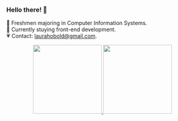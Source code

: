 ### Hello there! 🥰


🌸 Freshmen majoring in Computer Information Systems.<br/>
💌 Currently stuying front-end development.<br/>
💗 Contact: laurahobold@gmail.com.<br/>

<div align="center">
  <a href="https://github.com/laurahobold">
  <img height="180em" src="https://github-readme-stats.vercel.app/api?username=laurahobold&show_icons=true&theme=onedark&hide=stars&include_all_commits=true&count_private=true"/>
  <img height="180em" src="https://github-readme-stats.vercel.app/api/top-langs/?username=laurahobold&layout=compact&langs_count=7&theme=onedark"/>
</div>
